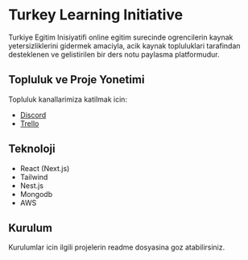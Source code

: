 # Turkey Learning Initiative

Turkiye Egitim Inisiyatifi online egitim surecinde ogrencilerin kaynak yetersizliklerini gidermek amaciyla, acik kaynak topluluklari tarafindan desteklenen ve gelistirilen bir ders notu paylasma platformudur.

## Topluluk ve Proje Yonetimi
Topluluk kanallarimiza katilmak icin:
 - [Discord](https://discord.gg/UCvcNAy7)
 - [Trello](https://trello.com/invite/userworkspace18925297/ATTId48edcea4fdd3ba69cdf2afb77b35206CF14302D)

## Teknoloji
- React (Next.js) 
- Tailwind
- Nest.js
- Mongodb
- AWS

## Kurulum
Kurulumlar icin ilgili projelerin readme dosyasina goz atabilirsiniz.
